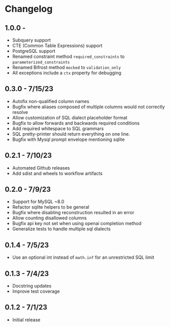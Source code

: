 # Changelog

## 1.0.0 -

- Subquery support
- CTE (Common Table Expressions) support
- PostgreSQL support
- Renamed constraint method `required_constraints` to `parameterized_constraints`
- Renamed Bifrost method `mocked` to `validation_only`
- All exceptions include a `ctx` property for debugging

## 0.3.0 - 7/15/23

- Autofix non-qualified column names
- Bugfix where aliases composed of multiple columns would not correctly resolve
- Allow customization of SQL dialect placeholder format
- Bugfix to allow forwards and backwards required conditions
- Add required whitespace to SQL grammars
- SQL pretty-printer should return everything on one line.
- Bugfix with Mysql prompt envelope mentioning sqlite

## 0.2.1 - 7/10/23

- Automated Github releases
- Add sdist and wheels to workflow artifacts

## 0.2.0 - 7/9/23

- Support for MySQL ~8.0
- Refactor sqlite helpers to be general
- Bugfix where disabling reconstruction resulted in an error
- Allow counting disallowed columns
- Bugfix api key not set when using openai completion method
- Generalize tests to handle multiple sql dialects

## 0.1.4 - 7/5/23

- Use an optional int instead of `math.inf` for an unrestricted SQL limit

## 0.1.3 - 7/4/23

- Docstring updates
- Improve test coverage

## 0.1.2 - 7/1/23

- Initial release
